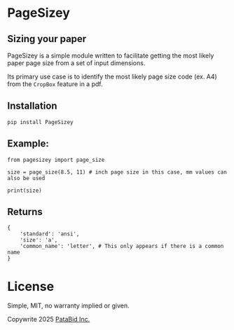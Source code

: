 # PageSizey
## Sizing your paper

PageSizey is a simple module written to facilitate getting the most likely paper page size from a set of input dimensions.

Its primary use case is to identify the most likely page size code (ex. A4) from the `CropBox` feature in a pdf. 

## Installation
```
pip install PageSizey
```
## Example:
```
from pagesizey import page_size

size = page_size(8.5, 11) # inch page size in this case, mm values can also be used

print(size)
```

## Returns
```
{
    'standard': 'ansi',
    'size': 'a',
    'common_name': 'letter', # This only appears if there is a common name
}
```

# License
Simple, MIT, no warranty implied or given.

Copywrite 2025 [PataBid Inc.](https://patabid.com)
